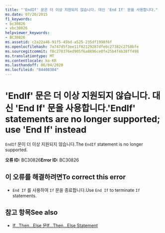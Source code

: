 ```yaml
---
title: "'EndIf' 문은 더 이상 지원되지 않습니다. 대신 'End If' 문을 사용합니다."
ms.date: 07/20/2015
f1_keywords:
- bc30826
- vbc30826
helpviewer_keywords:
- BC30826
ms.assetid: c2a22a46-91f5-45bd-a525-235df1998f6f
ms.openlocfilehash: 7a747d5f3ee11f02129287dfe6c27382c2758bfe
ms.sourcegitcommit: f8c270376ed905f6a8896ce0fe25b4f4b38ff498
ms.translationtype: MT
ms.contentlocale: ko-KR
ms.lasthandoff: 06/04/2020
ms.locfileid: "84408304"
---
```

# <a name="endif-statements-are-no-longer-supported-use-end-if-instead"></a><span data-ttu-id="cd990-102">'EndIf' 문은 더 이상 지원되지 않습니다. 대신 'End If' 문을 사용합니다.</span><span class="sxs-lookup"><span data-stu-id="cd990-102">'EndIf' statements are no longer supported; use 'End If' instead</span></span>
<span data-ttu-id="cd990-103">`EndIf` 문이 더 이상 지원되지 않습니다.</span><span class="sxs-lookup"><span data-stu-id="cd990-103">The `EndIf` statement is no longer supported.</span></span>  
  
 <span data-ttu-id="cd990-104">**오류 ID:** BC30826</span><span class="sxs-lookup"><span data-stu-id="cd990-104">**Error ID:** BC30826</span></span>  
  
## <a name="to-correct-this-error"></a><span data-ttu-id="cd990-105">이 오류를 해결하려면</span><span class="sxs-lookup"><span data-stu-id="cd990-105">To correct this error</span></span>  
  
- <span data-ttu-id="cd990-106">`End If` 를 사용하여 `If` 문을 종료합니다.</span><span class="sxs-lookup"><span data-stu-id="cd990-106">Use `End If` to terminate `If` statements.</span></span>  
  
## <a name="see-also"></a><span data-ttu-id="cd990-107">참고 항목</span><span class="sxs-lookup"><span data-stu-id="cd990-107">See also</span></span>

- [<span data-ttu-id="cd990-108">If...Then...Else 문</span><span class="sxs-lookup"><span data-stu-id="cd990-108">If...Then...Else Statement</span></span>](../language-reference/statements/if-then-else-statement.md)
